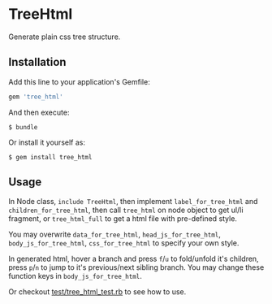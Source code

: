 # TreeHtml

Generate plain css tree structure.

## Installation

Add this line to your application's Gemfile:

```ruby
gem 'tree_html'
```

And then execute:

    $ bundle

Or install it yourself as:

    $ gem install tree_html

## Usage

In Node class, `include TreeHtml`, then implement `label_for_tree_html` and `children_for_tree_html`, then call `tree_html` on node object to get ul/li fragment, or `tree_html_full` to get a html file with pre-defined style.

You may overwrite `data_for_tree_html`, `head_js_for_tree_html`, `body_js_for_tree_html`, `css_for_tree_html` to specify your own style.

In generated html, hover a branch and press `f`/`u` to fold/unfold it's children, press `p`/`n` to jump to it's previous/next sibling branch. You may change these function keys in `body_js_for_tree_html`.

Or checkout [test/tree_html_test.rb](https://github.com/turnon/tree_html/blob/master/test/tree_html_test.rb) to see how to use.

